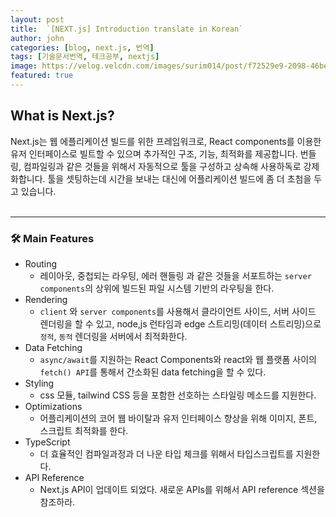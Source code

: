 ```yaml
---
layout: post
title:  `[NEXT.js] Introduction translate in Korean`
author: john
categories: [blog, next.js, 번역]
tags: [기술문서번역, 테크공부, nextjs]
image: https://velog.velcdn.com/images/surim014/post/f72529e9-2098-46be-9c49-306a57b2738b/image.png
featured: true
---
```


## What is Next.js? 

Next.js는 웹 에플리케이션 빌드를 위한 프레임워크로, 
React components를 이용한 유저 인터페이스로 빌트할 수 있으며 추가적인 구조, 기능, 최적화를 제공합니다.
번들링, 컴파일링과 같은 것들을 위해서 자동적으로 툴을 구성하고 상속해 사용하독로 강제화합니다. 툴을 셋팅하는데 시간을 보내는 대신에 어플리케이션 빌드에 좀 더 초첨을 두고 있습니다.
<br></br>

-----------
### 🛠️ Main Features
- Routing
  - 레이아웃, 중첩되는 라우팅, 에러 핸들링 과 같은 것들을 서포트하는 `server components`의 상위에 빌드된 파일 시스템 기반의 라우팅을 한다. 
- Rendering
  - `client` 와 `server components`를 사용해서 클라이언트 사이드, 서버 사이드 렌더링을 할 수 있고, node,js 런타임과 edge 스트리밍(데이터 스트리밍)으로 `정적`, `동적` 렌더링을 서버에서 최적화한다.
- Data Fetching
  - `async/await`를 지원하는 React Components와 react와 웹 플랫폼 사이의 `fetch() API`를 통해서 간소화된 data fetching을 할 수 있다.
- Styling
  - css 모듈, tailwind CSS 등을 포함한 선호하는 스타일링 메소드를 지원한다. 
- Optimizations
  - 어플리케이션의 코어 웹 바이탈과 유저 인터페이스 향상을 위해 이미지, 폰트, 스크립트 최적화를 한다. 
- TypeScript
  - 더 효율적인 컴파일과정과 더 나운 타입 체크를 위해서 타입스크립트를 지원한다.
- API Reference
  - Next.js API이 업데이트 되었다. 새로운 APIs를 위해서 API reference 섹션을 참조하라. 
<br></br>
  
